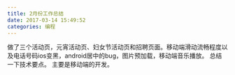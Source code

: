 ```yaml
---
title: 2月份工作总结
date: 2017-03-14 15:49:52
categories: 编程
---
```

做了三个活动页，元宵活动页、妇女节活动页和招聘页面。移动端滑动流畅程度以及电话号码ios变黑，android居中的bug，图片预加载，移动端音乐播放。
总结一下技术要点。
主要是移动端的开发。
